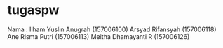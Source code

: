 # tugaspw
Nama :  Ilham Yuslin Anugrah (157006100)
        Arsyad Rifansyah (157006118)
        Ane Risma Putri (157006113)
        Meitha Dhamayanti R (157006126)
